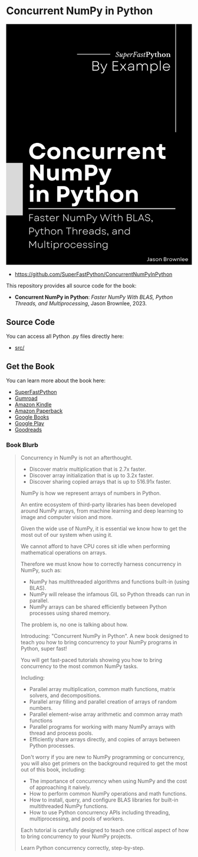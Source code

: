 # Concurrent NumPy in Python

![Concurrent NumPy in Python](cover.png)

* <https://github.com/SuperFastPython/ConcurrentNumPyInPython>

This repository provides all source code for the book:

* **Concurrent NumPy in Python**: _Faster NumPy With BLAS, Python Threads, and Multiprocessing_, Jason Brownlee, 2023.


## Source Code
You can access all Python .py files directly here:

* [src/](src/)


## Get the Book

You can learn more about the book here:

* [SuperFastPython](https://superfastpython.com/concurrent-numpy-in-python)
* [Gumroad](https://superfastpython.gumroad.com/l/pcn)
* [Amazon Kindle](https://amzn.to/3ZpkYeY)
* [Amazon Paperback](https://amzn.to/3taqcz5)
* [Google Books](https://books.google.com.au/books/about?id=2EvYEAAAQBAJ)
* [Google Play](https://play.google.com/store/books/details?id=2EvYEAAAQBAJ)
* [Goodreads](https://www.goodreads.com/book/show/199057637-concurrent-numpy-in-python)

### Book Blurb

> Concurrency in NumPy is not an afterthought.
>
> * Discover matrix multiplication that is 2.7x faster.
> * Discover array initialization that is up to 3.2x faster.
> * Discover sharing copied arrays that is up to 516.91x faster.
>
> NumPy is how we represent arrays of numbers in Python.
>
> An entire ecosystem of third-party libraries has been developed around NumPy arrays, from machine learning and deep learning to image and computer vision and more.
>
> Given the wide use of NumPy, it is essential we know how to get the most out of our system when using it.
>
> We cannot afford to have CPU cores sit idle when performing mathematical operations on arrays.
>
> Therefore we must know how to correctly harness concurrency in NumPy, such as:
>
> * NumPy has multithreaded algorithms and functions built-in (using BLAS).
> * NumPy will release the infamous GIL so Python threads can run in parallel.
> * NumPy arrays can be shared efficiently between Python processes using shared memory.
>
> The problem is, no one is talking about how.
>
> Introducing: "Concurrent NumPy in Python". A new book designed to teach you how to bring concurrency to your NumPy programs in Python, super fast!
>
> You will get fast-paced tutorials showing you how to bring concurrency to the most common NumPy tasks.
>
> Including:
>
> * Parallel array multiplication, common math functions, matrix solvers, and decompositions.
> * Parallel array filling and parallel creation of arrays of random numbers.
> * Parallel element-wise array arithmetic and common array math functions
> * Parallel programs for working with many NumPy arrays with thread and process pools.
> * Efficiently share arrays directly, and copies of arrays between Python processes.
>
> Don't worry if you are new to NumPy programming or concurrency, you will also get primers on the background required to get the most out of this book, including:
>
> * The importance of concurrency when using NumPy and the cost of approaching it naively.
> * How to perform common NumPy operations and math functions.
> * How to install, query, and configure BLAS libraries for built-in multithreaded NumPy functions.
> * How to use Python concurrency APIs including threading, multiprocessing, and pools of workers.
>
> Each tutorial is carefully designed to teach one critical aspect of how to bring concurrency to your NumPy projects.
>
> Learn Python concurrency correctly, step-by-step.

